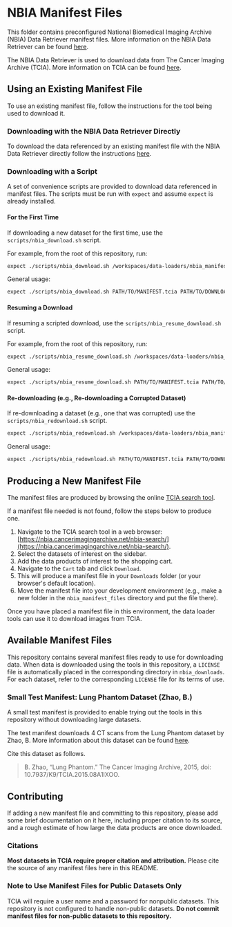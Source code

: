 # NBIA Manifest Files

This folder contains preconfigured National Biomedical Imaging Archive (NBIA) Data Retriever manifest files. More information on the NBIA Data Retriever can be found [here](https://wiki.nci.nih.gov/display/NBIA).

The NBIA Data Retriever is used to download data from The Cancer Imaging Archive (TCIA). More information on TCIA can be found [here](https://www.cancerimagingarchive.net/).

## Using an Existing Manifest File

To use an existing manifest file, follow the instructions for the tool being used to download it.

### Downloading with the NBIA Data Retriever Directly

To download the data referenced by an existing manifest file with the NBIA Data Retriever directly follow the instructions [here](https://wiki.cancerimagingarchive.net/display/NBIA/NBIA+Data+Retriever+Command-Line+Interface+Guide).

### Downloading with a Script

A set of convenience scripts are provided to download data referenced in manifest files. The scripts must be run with `expect` and assume `expect` is already installed.

#### For the First Time

If downloading a new dataset for the first time, use the `scripts/nbia_download.sh` script.

For example, from the root of this repository, run:

```bash
expect ./scripts/nbia_download.sh /workspaces/data-loaders/nbia_manifest_files/small_test_manifest/manifest-1727052249988.tcia /workspaces/data-loaders/nbia_downloads
```

General usage:

```bash
expect ./scripts/nbia_download.sh PATH/TO/MANIFEST.tcia PATH/TO/DOWNLOAD_LOCATION
```

#### Resuming a Download

If resuming a scripted download, use the `scripts/nbia_resume_download.sh` script.

For example, from the root of this repository, run:

```bash
expect ./scripts/nbia_resume_download.sh /workspaces/data-loaders/nbia_manifest_files/small_test_manifest/manifest-1727052249988.tcia /workspaces/data-loaders/nbia_downloads
```

General usage:

```bash
expect ./scripts/nbia_resume_download.sh PATH/TO/MANIFEST.tcia PATH/TO/DOWNLOAD_LOCATION
```

#### Re-downloading (e.g., Re-downloading a Corrupted Dataset)

If re-downloading a dataset (e.g., one that was corrupted) use the `scripts/nbia_redownload.sh` script.

```bash
expect ./scripts/nbia_redownload.sh /workspaces/data-loaders/nbia_manifest_files/small_test_manifest/manifest-1727052249988.tcia /workspaces/data-loaders/nbia_downloads
```

General usage:

```bash
expect ./scripts/nbia_redownload.sh PATH/TO/MANIFEST.tcia PATH/TO/DOWNLOAD_LOCATION
```

## Producing a New Manifest File

The manifest files are produced by browsing the online [TCIA search tool](https://nbia.cancerimagingarchive.net/nbia-search/).

If a manifest file needed is not found, follow the steps below to produce one.

1. Navigate to the TCIA search tool in a web browser: [https://nbia.cancerimagingarchive.net/nbia-search/](https://nbia.cancerimagingarchive.net/nbia-search/).
2. Select the datasets of interest on the sidebar.
3. Add the data products of interest to the shopping cart.
4. Navigate to the `Cart` tab and click `Download`.
5. This will produce a manifest file in your `Downloads` folder (or your browser's default location).
6. Move the manifest file into your development environment (e.g., make a new folder in the `nbia_manifest_files` directory and put the file there).

Once you have placed a manifest file in this environment, the data loader tools can use it to download images from TCIA.

## Available Manifest Files

This repository contains several manifest files ready to use for downloading data. When data is downloaded using the tools in this repository, a `LICENSE` file is automatically placed in the corresponding directory in `nbia_downloads`. For each dataset, refer to the corresponding `LICENSE` file for its terms of use.

### Small Test Manifest: Lung Phantom Dataset (Zhao, B.)

A small test manifest is provided to enable trying out the tools in this repository without downloading large datasets.

The test manifest downloads 4 CT scans from the Lung Phantom dataset by Zhao, B. More information about this dataset can be found [here](https://www.cancerimagingarchive.net/collection/lung-phantom/).

Cite this dataset as follows.

> B. Zhao, “Lung Phantom.” The Cancer Imaging Archive, 2015, doi: 10.7937/K9/TCIA.2015.08A1IXOO.

## Contributing

If adding a new manifest file and committing to this repository, please add some brief documentation on it here, including proper citation to its source, and a rough estimate of how large the data products are once downloaded.

### Citations

**Most datasets in TCIA require proper citation and attribution.** Please cite the source of any manifest files here in this README.

### Note to Use Manifest Files for Public Datasets Only

TCIA will require a user name and a password for nonpublic datasets. This repository is not configured to handle non-public datasets. **Do not commit manifest files for non-public datasets to this repository.**
